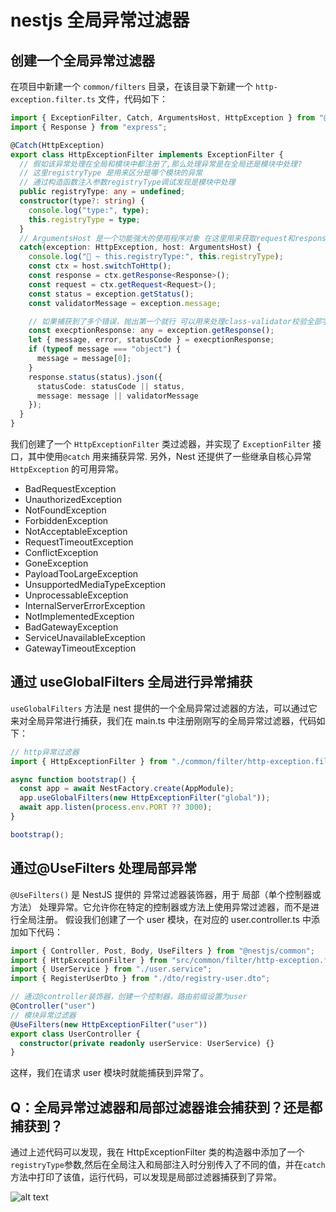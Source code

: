 # nestjs 全局异常过滤器

## 创建一个全局异常过滤器

在项目中新建一个 `common/filters` 目录，在该目录下新建一个 `http-exception.filter.ts` 文件，代码如下：

```ts
import { ExceptionFilter, Catch, ArgumentsHost, HttpException } from "@nestjs/common";
import { Response } from "express";

@Catch(HttpException)
export class HttpExceptionFilter implements ExceptionFilter {
  // 假如该异常处理在全局和模块中都注册了,那么处理异常是在全局还是模块中处理?
  // 这里registryType 是用来区分是哪个模块的异常
  // 通过构造函数注入参数registryType调试发现是模块中处理
  public registryType: any = undefined;
  constructor(type?: string) {
    console.log("type:", type);
    this.registryType = type;
  }
  // ArgumentsHost 是一个功能强大的使用程序对象 在这里用来获取request和response对象
  catch(exception: HttpException, host: ArgumentsHost) {
    console.log("🚀 ~ this.registryType:", this.registryType);
    const ctx = host.switchToHttp();
    const response = ctx.getResponse<Response>();
    const request = ctx.getRequest<Request>();
    const status = exception.getStatus();
    const validatorMessage = exception.message;

    // 如果捕获到了多个错误，抛出第一个就行 可以用来处理class-validator校验全部字段的问题
    const execptionResponse: any = exception.getResponse();
    let { message, error, statusCode } = execptionResponse;
    if (typeof message === "object") {
      message = message[0];
    }
    response.status(status).json({
      statusCode: statusCode || status,
      message: message || validatorMessage
    });
  }
}
```

我们创建了一个 `HttpExceptionFilter` 类过滤器，并实现了 `ExceptionFilter` 接口，其中使用`@catch` 用来捕获异常.
另外，Nest 还提供了一些继承自核心异常 `HttpException` 的可用异常。

- BadRequestException
- UnauthorizedException
- NotFoundException
- ForbiddenException
- NotAcceptableException
- RequestTimeoutException
- ConflictException
- GoneException
- PayloadTooLargeException
- UnsupportedMediaTypeException
- UnprocessableException
- InternalServerErrorException
- NotImplementedException
- BadGatewayException
- ServiceUnavailableException
- GatewayTimeoutException

## 通过 useGlobalFilters 全局进行异常捕获

`useGlobalFilters` 方法是 nest 提供的一个全局异常过滤器的方法，可以通过它来对全局异常进行捕获，我们在 main.ts 中注册刚刚写的全局异常过滤器，代码如下：

```ts
// http异常过滤器
import { HttpExceptionFilter } from "./common/filter/http-exception.filter";

async function bootstrap() {
  const app = await NestFactory.create(AppModule);
  app.useGlobalFilters(new HttpExceptionFilter("global"));
  await app.listen(process.env.PORT ?? 3000);
}

bootstrap();
```

## 通过@UseFilters 处理局部异常

`@UseFilters()` 是 NestJS 提供的 异常过滤器装饰器，用于 局部（单个控制器或方法） 处理异常。它允许你在特定的控制器或方法上使用异常过滤器，而不是进行全局注册。
假设我们创建了一个 user 模块，在对应的 user.controller.ts 中添加如下代码：

```ts
import { Controller, Post, Body, UseFilters } from "@nestjs/common";
import { HttpExceptionFilter } from "src/common/filter/http-exception.filter";
import { UserService } from "./user.service";
import { RegisterUserDto } from "./dto/registry-user.dto";

// 通过@controller装饰器，创建一个控制器，路由前缀设置为user
@Controller("user")
// 模块异常过滤器
@UseFilters(new HttpExceptionFilter("user"))
export class UserController {
  constructor(private readonly userService: UserService) {}
}
```

这样，我们在请求 user 模块时就能捕获到异常了。

## Q：全局异常过滤器和局部过滤器谁会捕获到？还是都捕获到？

通过上述代码可以发现，我在 HttpExceptionFilter 类的构造器中添加了一个`registryType`参数,然后在全局注入和局部注入时分别传入了不同的值，并在`catch`方法中打印了该值，运行代码，可以发现是局部过滤器捕获到了异常。

![alt text](https://sqr-blog.oss-cn-hangzhou.aliyuncs.com/blogImg/nestjs/11-1.png)